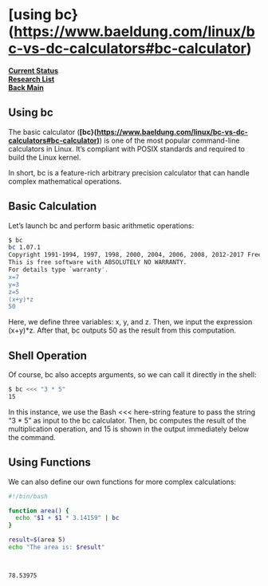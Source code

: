 # **[using bc}(https://www.baeldung.com/linux/bc-vs-dc-calculators#bc-calculator)**

**[Current Status](../../../../../development/status/weekly/current_status.md)**\
**[Research List](../../../../../research/research_list.md)**\
**[Back Main](../../../../../README.md)**

## Using bc

The basic calculator (**[bc}(https://www.baeldung.com/linux/bc-vs-dc-calculators#bc-calculator)**) is one of the most popular command-line calculators in Linux. It’s compliant with POSIX standards and required to build the Linux kernel.

In short, bc is a feature-rich arbitrary precision calculator that can handle complex mathematical operations.

## Basic Calculation

Let’s launch bc and perform basic arithmetic operations:

```bash
$ bc
bc 1.07.1
Copyright 1991-1994, 1997, 1998, 2000, 2004, 2006, 2008, 2012-2017 Free Software Foundation, Inc.
This is free software with ABSOLUTELY NO WARRANTY.
For details type `warranty'.
x=7
y=3
z=5
(x+y)*z
50
```

Here, we define three variables: x, y, and z. Then, we input the expression (x+y)*z. After that, bc outputs 50 as the result from this computation.

## Shell Operation

Of course, bc also accepts arguments, so we can call it directly in the shell:

```bash
$ bc <<< "3 * 5"
15
```

In this instance, we use the Bash <<< here-string feature to pass the string “3 * 5” as input to the bc calculator. Then, bc computes the result of the multiplication operation, and 15 is shown in the output immediately below the command.

## Using Functions

We can also define our own functions for more complex calculations:

```bash
#!/bin/bash

function area() {
  echo "$1 + $1 * 3.14159" | bc
}

result=$(area 5)
echo "The area is: $result"



78.53975
```
